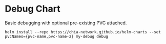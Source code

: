 # Debug Chart

Basic debugging with optional pre-existing PVC attached.

`helm install --repo https://chia-network.github.io/helm-charts --set pvcNames={pvc-name,pvc-name-2} my-debug debug`
